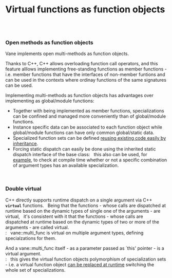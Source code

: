 # Virtual functions as function objects
&nbsp;  
&nbsp;
### Open methods as function objects

Vane implements open multi-methods as function objects.  

Thanks to C++, C++ allows overloading function call operators,
and this feature alllows implementing free-standing functions as member functions - i.e. member functions that have the interfaces of non-member funtions and can be used 
	in the contexts where ordinay functions of the same signatures can be used.

Implementing multi-methods as function objects has advantages over implementing as global/module functions: &nbsp;
- Together with being implemented as member functions,
  specializations can be confined and managed more conveniently than of global/module functions.
- Instance specific data can be associated to each function object
  while global/module functions can have only common global/static data.
- Specialized function sets can be defined [reusing existing code easily by inheritance](replacing_virtual_functions.md).
- Forcing static dispatch can easily be done using the inherited static dispatch interface of the base class: &nbsp;
  this also can be used, for [example](runtime_errors.md),
  to check at compile time whether or not a specific combination of argument types
  has an available specialization.

&nbsp;  

### Double virtual
<p>
C++ directly supports runtime dispatch on a single argument via C++ <code><b>virtual</b></code> functions.
&nbsp; Being that the functions - whose calls are dispatched at runtime based on the dynamic types of single one of the arguments -
  are virtual,
&nbsp; it's consistent with it that the functions - whose calls are dispatched at runtime based on the dynamic types of two or more of the arguments -
	are called virtual.<br>
: &nbsp; vane::multi_func is virtual on multiple argument types, defining specialzations for them.
</p>

And a vane::multi_func itself - as a parameter passed as `this' pointer - is a virtual argument.
<br>: &nbsp; this gives the virtual function objects polymorphism of specialization sets -
i.e.  a virtual function object [can be replaced at runtime](replacing-virtual-functions.md) switching the whole set of specializations.

